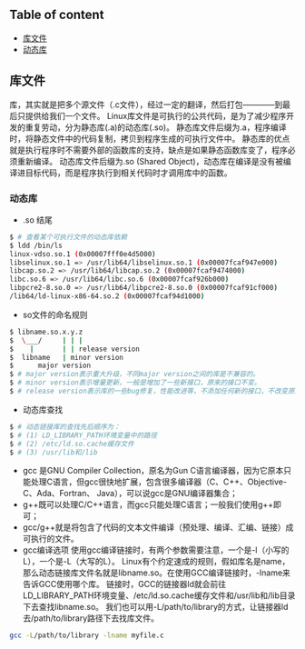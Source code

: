 ## Table of content
* [库文件](#库文件)
* [动态库](#动态库)


## 库文件
库，其实就是把多个源文件（.c文件），经过一定的翻译，然后打包————到最后只提供给我们一个文件。
Linux库文件是可执行的公共代码，是为了减少程序开发的重复劳动，分为静态库(.a)的动态库(.so)。
静态库文件后缀为.a，程序编译时，将静态文件中的代码复制，拷贝到程序生成的可执行文件中。
静态库的优点就是执行程序时不需要外部的函数库的支持，缺点是如果静态函数库变了，程序必须重新编译。
动态库文件后缀为.so (Shared Object)，动态库在编译是没有被编译进目标代码，而是程序执行到相关代码时才调用库中的函数。


### 动态库 
- .so 结尾
```bash
$ # 查看某个可执行文件的动态库依赖
$ ldd /bin/ls
linux-vdso.so.1 (0x00007fff0e4d5000)
libselinux.so.1 => /usr/lib64/libselinux.so.1 (0x00007fcaf947e000)
libcap.so.2 => /usr/lib64/libcap.so.2 (0x00007fcaf9474000)
libc.so.6 => /usr/lib64/libc.so.6 (0x00007fcaf926b000)
libpcre2-8.so.0 => /usr/lib64/libpcre2-8.so.0 (0x00007fcaf91cf000)
/lib64/ld-linux-x86-64.so.2 (0x00007fcaf94d1000)
```
- so文件的命名规则
```bash
$ libname.so.x.y.z
$  \___/     | | |
$    |       | | release version
$  libname   | minor version
$      major version
$ # major version表示重大升级，不同major version之间的库是不兼容的。
$ # minor version表示增量更新，一般是增加了一些新接口，原来的接口不变。
$ # release version表示库的一些bug修复，性能改进等，不添加任何新的接口，不改变原来的接口。
```

- 动态库查找
```bash
$ # 动态链接库的查找先后顺序为：
$ # (1) LD_LIBRARY_PATH环境变量中的路径
$ # (2) /etc/ld.so.cache缓存文件
$ # (3) /usr/lib和/lib
```

- gcc 是GNU Compiler Collection，原名为Gun C语言编译器，因为它原本只能处理C语言，但gcc很快地扩展，包含很多编译器（C、C++、Objective-C、Ada、Fortran、 Java），可以说gcc是GNU编译器集合；
- g++既可以处理C/C++语言，而gcc只能处理C语言；一般我们使用g++即可；
- gcc/g++就是将包含了代码的文本文件编译（预处理、编译、汇编、链接）成可执行的文件。
- gcc编译选项
使用gcc编译链接时，有两个参数需要注意，一个是-l（小写的L），一个是-L（大写的L）。
Linux有个约定速成的规则，假如库名是name，那么动态链接库文件名就是libname.so。在使用GCC编译链接时，-lname来告诉GCC使用哪个库。
链接时，GCC的链接器ld就会前往LD_LIBRARY_PATH环境变量、/etc/ld.so.cache缓存文件和/usr/lib和/lib目录下去查找libname.so。
我们也可以用-L/path/to/library的方式，让链接器ld去/path/to/library路径下去找库文件。
```bash
gcc -L/path/to/library -lname myfile.c
```
